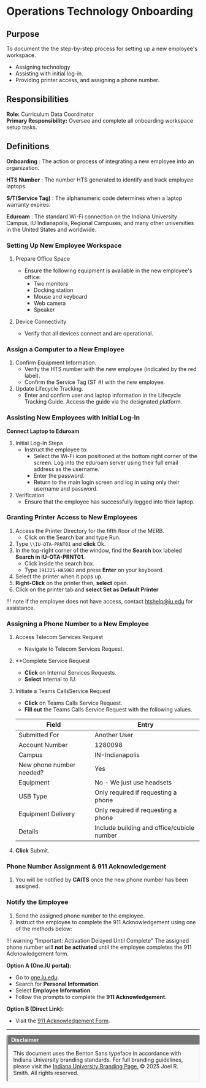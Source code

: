 # Operations Technology Onboarding

## Purpose

To document the the step-by-step process for setting up a new employee's workspace.

- Assigning technology
- Assisting with initial log-in.  
- Providing printer access, and assigning a phone number.

## Responsibilities

**Role:** Curriculum Data Coordinator</br>
**Primary Responsibility:** Oversee and complete all onboarding workspace setup tasks.

## Definitions

**Onboarding**
: The action or process of integrating a new employee into an organization.

**HTS Number**
: The number HTS generated to identify and track employee laptops.

**S/T(Service Tag)**
: The alphanumeric code determines when a laptop warranty expires.

**Eduroam**
: The standard Wi-Fi connection on the Indiana University Campus, IU Indianapolis, Regional Campuses, and many other universities in the United States and worldwide.

### Setting Up New Employee Workspace

1. Prepare Office Space
   - Ensure the following equipment is available in the new employee's office:
      - Two monitors
      - Docking station
      - Mouse and keyboard
      - Web camera
      - Speaker

2. Device Connectivity
   - Verify that all devices connect and are operational.

### Assign a Computer to a New Employee

1. Confirm Equipment Information.
   - Verify the HTS number with the new employee (indicated by the red label).
   - Confirm the Service Tag (ST #) with the new employee.
2. Update Lifecycle Tracking.
   - Enter and confirm user and laptop information in the Lifecycle Tracking Guide. Access the guide via the designated platform.

### Assisting New Employees with Initial Log-In

**Connect Laptop to Eduroam**
   
1. Initial Log-In Steps
   - Instruct the employee to:
     - Select the Wi-Fi icon positioned at the bottom right corner of the screen. Log into the eduroam server using their full email address as the username.
     - Enter the password.
     - Return to the main login screen and log in using only their username and password.
2. Verification
   - Ensure that the employee has successfully logged into their laptop.

### Granting Printer Access to New Employees


1.	Access the Printer Directory for the fifth floor of the MERB.
     - Click on the Search bar and type Run.
2. Type `\\IU-OTA-PRNT01` and **click** Ok.
3. In the top-right corner of the window, find the **Search** box labeled **Search in IU-OTA-PRNT01**.  
    - Click inside the search box.  
    - Type `191225-HA5003` and press **Enter** on your keyboard.
4. Select the printer when it pops up.
5. **Right-Click** on the printer then, **select** open.
6. Click on the printer tab and **select Set as Default Printer**

!!! note If the employee does not have access, contact htshelp@iu.edu for assistance.
  
### Assigning a Phone Number to a New Employee

1. Access Telecom Services Request
     - Navigate to Telecom Services Request.
2. **Complete Service Request
     - **Click** on Internal Services Requests.
     - **Select** Internal to IU.
3. Initiate a Teams CallsService Request
   - **Click** on Teams Calls Service Request.
   - **Fill out** the Teams Calls Service Request with the following values.

    | Field| Entry|
    |------|------|
    |Submitted For| Another User|
    |Account Number| 1280098|
    |Campus| IN-Indianapolis|
    |New phone number needed?|Yes|
    |Equipment| No - We just use headsets|
    |USB Type| Only required if requesting a phone|
    |Equipment Delivery| Only required if requesting a phone|
    |Details| Include building and office/cubicle number|

4. **Click** Submit.

### Phone Number Assignment & 911 Acknowledgement

1. You will be notified by **CAITS** once the new phone number has been assigned.

### Notify the Employee

1. Send the assigned phone number to the employee.
2. Instruct the employee to complete the 911 Acknowledgement using one of the methods below:

!!! warning "Important: Activation Delayed Until Complete"
    The assigned phone number will **not be activated** until the employee completes the 911 Acknowledgement form.

**Option A (One.IU portal):**

- Go to [one.iu.edu](https://one.iu.edu).
- Search for **Personal Information**.
- Select **Employee Information**.
- Follow the prompts to complete the **911 Acknowledgement**.

**Option B (Direct Link):**

- Visit the [911 Acknowledgement Form](https://iunetworks-fireform.eas.iu.edu/online/form/authen/e911).

---



<div style="
  border-left: 4px solid #9e9e9e;
  background-color: #f9f9f9;
  padding: 1em;
  margin: 1em auto;
  border-radius: 4px;
  box-shadow: 0 1px 3px rgba(0,0,0,0.1);
  max-width: 700px;
">
  <div style="
    font-weight: bold;
    color: #ffffff;
    background-color: #757575;
    padding: 0.3em 0.6em;
    border-radius: 3px 3px 0 0;
    margin: -1em -1em 1em -1em;
  ">
    Disclaimer
  </div>
  This document uses the Benton Sans typeface in accordance with Indiana University branding standards. For full branding guidelines, please visit the <a href="https://medicine.iu.edu/brand>IU School of Medicine Communications Office Branding Page">Indiana University Branding Page.</a> 
    © 2025 Joel R. Smith. All rights reserved.
</div>
